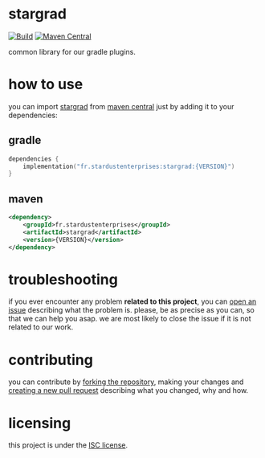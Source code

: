 # stargrad
[![Build][badge-github-ci]][project-gradle-ci] 
[![Maven Central][badge-mvnc]][project-mvnc]

common library for our gradle plugins.

# how to use

you can import [stargrad][project-url] from [maven central][mvnc] just by adding it to your dependencies:

## gradle

```kotlin
dependencies {
    implementation("fr.stardustenterprises:stargrad:{VERSION}")
}
```

## maven

```xml
<dependency>
    <groupId>fr.stardustenterprises</groupId>
    <artifactId>stargrad</artifactId>
    <version>{VERSION}</version>
</dependency>
```

# troubleshooting

if you ever encounter any problem **related to this project**, you can [open an issue][new-issue] describing what the
problem is. please, be as precise as you can, so that we can help you asap. we are most likely to close the issue if it
is not related to our work.

# contributing

you can contribute by [forking the repository][fork], making your changes and [creating a new pull request][new-pr]
describing what you changed, why and how.

# licensing

this project is under the [ISC license][project-license].


<!-- Links -->

[jvm]: https://adoptium.net "adoptium website"

[kotlin]: https://kotlinlang.org "kotlin website"

[rust]: https://rust-lang.org "rust website"

[mvnc]: https://repo1.maven.org/maven2/ "maven central website"

<!-- Project Links -->

[project-url]: https://github.com/stardust-enterprises/stargrad "project github repository"

[fork]: https://github.com/stardust-enterprises/stargrad/fork "fork this repository"

[new-pr]: https://github.com/stardust-enterprises/stargrad/pulls/new "create a new pull request"

[new-issue]: https://github.com/stardust-enterprises/stargrad/issues/new "create a new issue"

[project-mvnc]: https://maven-badges.herokuapp.com/maven-central/fr.stardustenterprises/stargrad "maven central repository"

[project-gradle-ci]: https://github.com/stardust-enterprises/stargrad/actions/workflows/gradle-ci.yml "gradle ci workflow"

[project-license]: https://github.com/stardust-enterprises/stargrad/blob/trunk/LICENSE "LICENSE source file"

<!-- Badges -->

[badge-mvnc]: https://maven-badges.herokuapp.com/maven-central/fr.stardustenterprises/stargrad/badge.svg "maven central badge"

[badge-github-ci]: https://github.com/stardust-enterprises/stargrad/actions/workflows/build.yml/badge.svg?branch=trunk "github actions badge"
